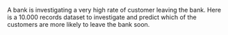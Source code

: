 A bank is investigating a very high rate of customer leaving the bank. Here is a 10.000 records dataset to investigate and predict which of the customers are more likely to leave the bank soon.
